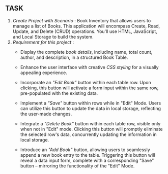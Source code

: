 ## TASK ##
1. *Create Project with Scenario* : 
    Book Inventory that allows users to manage a list of Books. This application will encompass Create, Read, Update, and Delete (CRUD) operations. You'll use HTML, JavaScript, and Local Storage to build the system.
2. *Requirement for this project* : 
    - Display the complete *book details*, including name, total count, author, and description, in a structured Book Table.

    - Enhance the user interface with creative *CSS styling* for a visually appealing experience.

    - Incorporate an *"Edit Book"* button within each table row. Upon clicking, this button will activate a form input within the same row, pre-populated with the existing data.

    - Implement a *"Save"* button within rows while in "Edit" Mode. Users can utilize this button to update the data in local storage, reflecting the user-made changes.

    - Integrate a *"Delete Book"* button within each table row, visible only when not in "Edit" mode. Clicking this button will promptly eliminate the selected row's data, concurrently updating the information in local storage.

    - Introduce an *"Add Book"* button, allowing users to seamlessly append a new book entry to the table. Triggering this button will reveal a data input form, complete with a corresponding "Save" button – mirroring the functionality of the "Edit" Mode.
 